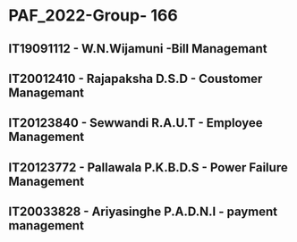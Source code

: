 # PAF_2022-Group- 166
## IT19091112 -  W.N.Wijamuni -Bill Managemant
## IT20012410 -  Rajapaksha D.S.D - Coustomer Managemant
## IT20123840 -  Sewwandi R.A.U.T - Employee Management
## IT20123772 -  Pallawala P.K.B.D.S - Power Failure Management
## IT20033828 -  Ariyasinghe P.A.D.N.I - payment management
